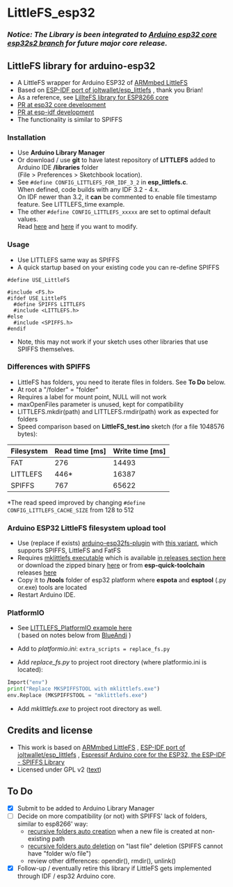 # LittleFS_esp32

### ***Notice: The Library is been integrated to [Arduino esp32 core esp32s2 branch](https://github.com/espressif/arduino-esp32/tree/esp32s2/ ) for future major core release.***


## LittleFS library for arduino-esp32

- A LittleFS wrapper for Arduino ESP32 of [ARMmbed LittleFS](https://github.com/ARMmbed/littlefs)
- Based on [ESP-IDF port of joltwallet/esp_littlefs](https://github.com/joltwallet/esp_littlefs) , thank you Brian!
- As a reference, see [LillteFS library for ESP8266 core](https://github.com/esp8266/Arduino/tree/master/libraries/LittleFS)
- [PR at esp32 core development](https://github.com/espressif/arduino-esp32/pull/4096) 
- [PR at esp-idf development](https://github.com/espressif/esp-idf/pull/5469)
- The functionality is similar to SPIFFS

### Installation

- Use **Arduino Library Manager** 
- Or download / use **git** to have latest repository of **LITTLEFS** added to Arduino IDE **/libraries** folder  
(File > Preferences > Sketchbook location).
- See ``` #define CONFIG_LITTLEFS_FOR_IDF_3_2 ``` in **esp_littlefs.c**.  
When defined, code builds with any IDF 3.2 - 4.x.  
On IDF newer than 3.2, it **can** be commented to enable file timestamp feature.
See LITTLEFS_time example.
- The other ``` #define CONFIG_LITTLEFS_xxxxx ``` are set to optimal default values.  
Read [here](https://github.com/joltwallet/esp_littlefs/blob/master/Kconfig) and [here](https://github.com/ARMmbed/littlefs/blob/master/README.md) if you want to modify.

### Usage

- Use LITTLEFS same way as SPIFFS
- A quick startup based on your existing code you can re-define SPIFFS
``` 
#define USE_LittleFS

#include <FS.h>
#ifdef USE_LittleFS
  #define SPIFFS LITTLEFS
  #include <LITTLEFS.h> 
#else
  #include <SPIFFS.h>
#endif 
 ```
 - Note, this may not work if your sketch uses other libraries that use SPIFFS themselves.

### Differences with SPIFFS 

- LittleFS has folders, you need to iterate files in folders. See **To Do** below.
- At root a "/folder" = "folder"
- Requires a label for mount point, NULL will not work
- maxOpenFiles parameter is unused, kept for compatibility
- LITTLEFS.mkdir(path) and  LITTLEFS.rmdir(path) work as expected for folders
- Speed comparison based on **LittleFS_test.ino** sketch (for a file 1048576 bytes):

|Filesystem|Read time [ms]|Write time [ms]|
|----|----|----|
|FAT|276|14493|
|LITTLEFS|446*|16387|
|SPIFFS|767|65622|

*The read speed improved by changing ```#define CONFIG_LITTLEFS_CACHE_SIZE``` from 128 to 512


### Arduino ESP32 LittleFS filesystem upload tool 

- Use (replace if exists) [arduino-esp32fs-plugin](https://github.com/me-no-dev/arduino-esp32fs-plugin/pull/23 ) with [this variant](https://github.com/lorol/arduino-esp32fs-plugin), which supports SPIFFS, LittleFS and FatFS
- Requires [mklittlefs executable](https://github.com/earlephilhower/mklittlefs) which is available [in releases section here](https://github.com/lorol/arduino-esp32fs-plugin ) or download the zipped binary [here](https://github.com/earlephilhower/mklittlefs/releases) or from **esp-quick-toolchain** releases [here](https://github.com/earlephilhower/esp-quick-toolchain/releases) 
- Copy it to **/tools** folder of esp32 platform where **espota** and **esptool** (.py or.exe) tools are located
- Restart Arduino IDE. 

### PlatformIO

- See [LITTLEFS_PlatformIO example here](https://github.com/lorol/LITTLEFS/tree/master/examples/LITTLEFS_PlatformIO)  
 ( based on notes below from [BlueAndi](https://github.com/BlueAndi) )
- Add to _platformio.ini_:
 `extra_scripts = replace_fs.py`
 
- Add _replace_fs.py_ to project root directory (where platformio.ini is located):
 
 ```python
 Import("env")
 print("Replace MKSPIFFSTOOL with mklittlefs.exe")
 env.Replace (MKSPIFFSTOOL = "mklittlefs.exe")
 ```
 
- Add _mklittlefs.exe_ to project root directory as well.

## Credits and license

- This work is based on [ARMmbed LittleFS](https://github.com/ARMmbed/littlefs) , [ESP-IDF port of joltwallet/esp_littlefs](https://github.com/joltwallet/esp_littlefs) , [Espressif Arduino core for the ESP32, the ESP-IDF - SPIFFS Library](https://github.com/espressif/arduino-esp32/tree/master/libraries/SPIFFS)
- Licensed under GPL v2 ([text](LICENSE))

## To Do
  - [x] Submit to be added to Arduino Library Manager
  - [ ] Decide on more compatibility (or not) with SPIFFS' lack of folders, similar to esp8266' way:
    - [recursive folders auto creation](https://github.com/esp8266/Arduino/blob/master/libraries/LittleFS/src/LittleFS.cpp#L60) when a new file is created at non-existing path
    - [recursive folders auto deletion](https://github.com/esp8266/Arduino/blob/master/libraries/LittleFS/src/LittleFS.h#L149) on "last file" deletion (SPIFFS cannot have "folder w/o file")
    - review other differences: opendir(), rmdir(), unlink()
  - [x] Follow-up / eventually retire this library if LittleFS gets implemented through IDF / esp32 Arduino core.
